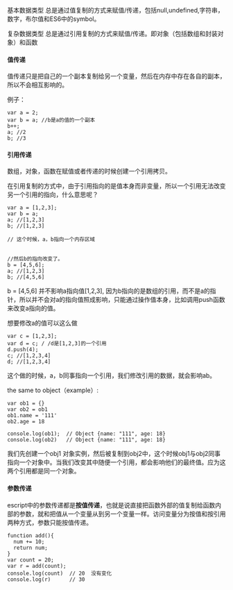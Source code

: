基本数据类型 总是通过值复制的方式来赋值/传递，包括null,undefined,字符串，数字，布尔值和ES6中的symbol。

复杂数据类型 总是通过引用复制的方式来赋值/传递。即对象（包括数组和封装对象）和函数


#### 值传递

值传递只是把自己的一个副本复制给另一个变量，然后在内存中存在各自的副本，所以不会相互影响的。

例子：

```
var a = 2;
var b = a; //b是a的值的一个副本
b++;
a; //2
b; //3
```

#### 引用传递

数组，对象，函数在赋值或者传递的时候创建一个引用拷贝。

在引用复制的方式中，由于引用指向的是值本身而非变量，所以一个引用无法改变另一个引用的指向，什么意思呢？

```
var a = [1,2,3];
var b = a;
a; //[1,2,3]
b; //[1,2,3]

// 这个时候，a，b指向一个内存区域


//然后b的指向改变了。
b = [4,5,6];
a; //[1,2,3]
b; //[4,5,6]

```
b = [4,5,6] 并不影响a指向值[1,2,3], 因为b指向的是数组的引用，而不是a的指针，所以并不会对a的指向值照成影响，只能通过操作值本身，比如调用push函数来改变a指向的值。

想要修改a的值可以这么做

```
var c = [1,2,3];
var d = c; / /d是[1,2,3]的一个引用
d.push(4);
c; //[1,2,3,4]
d; //[1,2,3,4]
```
这个做的时候，a，b同事指向一个引用，我们修改引用的数据，就会影响ab。

the same to object（example）:

```
var ob1 = {}
var ob2 = ob1
ob1.name = '111'
ob2.age = 18

console.log(ob1);  // Object {name: "111", age: 18}
console.log(ob2)   // Object {name: "111", age: 18}
```

我们先创建一个obj1 对象实例，然后被复制到obj2中，这个时候obj1与obj2同事指向一个对象中。当我们改变其中随便一个引用，都会影响他们的最终值。应为这两个引用都是同一个对象。


#### 参数传递

escript中的参数传递都是**按值传递**，也就是说直接把函数外部的值复制给函数内部的参数，就和把值从一个变量从到另一个变量一样。访问变量分为按值和按引用两种方式，参数只能按值传递。

```
function add(){
  num += 10;
  return num;
}
var count = 20;
var r = add(count);
console.log(count)  // 20  没有变化
console.log(r)      // 30

```